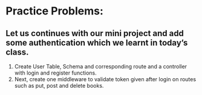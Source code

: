 # Practice Problems:
## Let us continues with our mini project and add some authentication which we learnt in today’s class.

1.	Create User Table, Schema and corresponding route and a controller with login and register functions.
2.	Next, create one middleware to validate token given after login on routes such as put, post and delete books.
